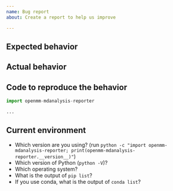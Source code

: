 ```yaml
---
name: Bug report
about: Create a report to help us improve

---
```


## Expected behavior ##

<!-- A clear and concise description of what you want to do and what you think should happen. (Code to reproduce the behavior can be added below). -->


## Actual behavior ##

<!-- What happened instead. Add as much detail as you can. Include (copy and paste) stack traces and any output. -->


## Code to reproduce the behavior ##

<!-- Show us how to reproduce the failure. If you can, use trajectory files from the test data. Use the code snipped below as a starting point. -->

``` python
import openmm-mdanalysis-reporter

...

```

## Current environment ##

- Which version are you using? (run `python -c "import openmm-mdanalysis-reporter; print(openmm-mdanalysis-reporter.__version__)"`)
- Which version of Python (`python -V`)?
- Which operating system?
- What is the output of `pip list`?
- If you use conda, what is the output of `conda list`?